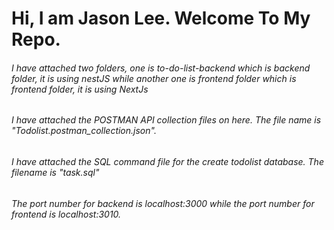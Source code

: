 <h1> Hi, I am Jason Lee. Welcome To My Repo. </h1>
<h6> I have attached two folders, one is to-do-list-backend which is backend folder, it is using nestJS while another one is frontend folder which is frontend folder, it is using NextJs <h6>
<h6> I have attached the POSTMAN API collection files on here. The file name is "Todolist.postman_collection.json". <h6>
<h6> I have attached the SQL command file for the create todolist database. The filename is "task.sql" <h6>
<h6> The port number for backend is localhost:3000 while the port number for frontend is localhost:3010.</h6>
 
 
